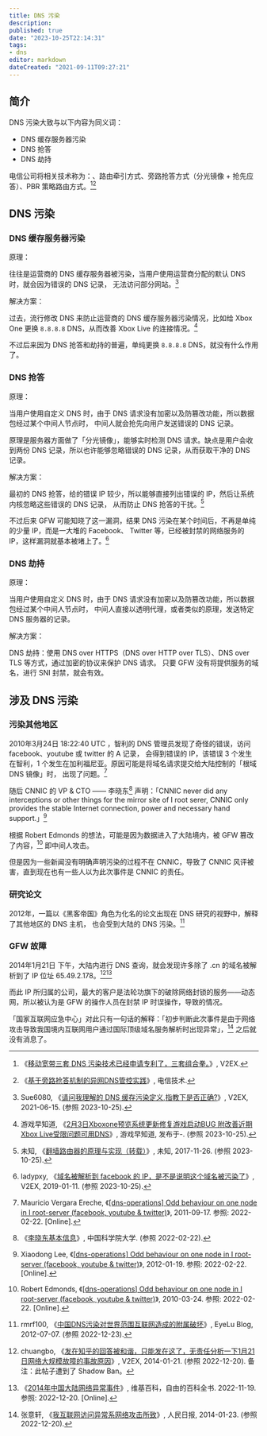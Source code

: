 ```yaml
---
title: DNS 污染
description:
published: true
date: "2023-10-25T22:14:31"
tags:
- dns
editor: markdown
dateCreated: "2021-09-11T09:27:21"
---
```


## 简介

DNS 污染大致与以下内容为同义词：

+   DNS 缓存服务器污染
+   DNS 抢答
+   DNS 劫持

电信公司将相关技术称为：、路由牵引方式、旁路抢答方式（分光镜像 + 抢先应答）、PBR 策略路由方式。[^82394][^00064]

[^82394]: 《[移动宽带三套 DNS 污染技术已经申请专利了，三套组合拳。](https://web.archive.org/web/20200327034135/https://v2ex.com/t/482394)》, V2EX.

[^00064]: 《[基于旁路抢答机制的异网DNS管控实践](https://web.archive.org/web/20180823105346/http://www.ttm.com.cn/article/2016/1000-1247/1000-1247-1-1-00064.shtml)》, 电信技术.

## DNS 污染

### DNS 缓存服务器污染

原理：

往往是运营商的 DNS 缓存服务器被污染，当用户使用运营商分配的默认 DNS 时，就会因为错误的 DNS 记录，
无法访问部分网站。[^83433]

[^83433]: Sue6080, 《[请问我理解的 DNS 缓存污染定义,指教下是否正确?](https://web.archive.org/web/20220903025723/https://www.v2ex.com/t/783433)》, V2EX, 2021-06-15. (参照 2023-10-25).

解决方案：

过去，流行修改 DNS 来防止运营商的 DNS 缓存服务器污染情况，比如给 Xbox One 更换 `8.8.8.8` DNS，从而改善 Xbox Live
的连接情况。[^d3310]

[^d3310]: 游戏早知道, 《[2月3日Xboxone预览系统更新修复游戏启动BUG 附改善近期Xbox Live受限问题可用DNS](https://web.archive.org/web/20220813184732/https://www.yxzzd.com/3310.html)》, 游戏早知道, 发布于-. (参照 2023-10-25).

不过后来因为 DNS 抢答和劫持的普遍，单纯更换 `8.8.8.8` DNS，就没有什么作用了。

### DNS 抢答

原理：

当用户使用自定义 DNS 时，由于 DNS 请求没有加密以及防篡改功能，所以数据包经过某个中间人节点时，
中间人就会抢先向用户发送错误的 DNS 记录。

原理是服务器方面做了「分光镜像」，能够实时检测 DNS 请求。缺点是用户会收到两份 DNS 记录，所以也许能够忽略错误的 DNS
记录，从而获取干净的 DNS 记录。

解决方案：

最初的 DNS 抢答，给的错误 IP 较少，所以能够直接列出错误的 IP，然后让系统内核忽略这些错误的 DNS 记录，
从而防止 DNS 抢答的干扰。[^80526]

[^80526]: 未知, 《[翻墙路由器的原理与实现（转载）](<https://web.archive.org/web/20171126180526/http://blog.neargle.com/SecNewsBak/drops/翻墙路由器的原理与实现 .html>)》, 未知, 2017-11-26. (参照 2023-10-25).

不过后来 GFW 可能知晓了这一漏洞，结果 DNS 污染在某个时间后，不再是单纯的少量 IP，而是一大堆的 Facebook、
Twitter 等，已经被封禁的网络服务的 IP，这样漏洞就基本被堵上了。[^25889]

[^25889]: ladypxy, 《[域名被解析到 facebook 的 IP，是不是说明这个域名被污染了](https://web.archive.org/web/20220123172514/https://www.v2ex.com/t/525889)》, V2EX, 2019-01-11. (参照 2023-10-25).

### DNS 劫持

原理：

当用户使用自定义 DNS 时，由于 DNS 请求没有加密以及防篡改功能，所以数据包经过某个中间人节点时，
中间人直接以透明代理，或者类似的原理，发送特定 DNS 服务器的记录。

解决方案：

DNS 劫持：使用 DNS over HTTPS（DNS over HTTP over TLS）、DNS over TLS 等方式，通过加密的协议来保护 DNS 请求。
只要 GFW 没有将提供服务的域名，进行 SNI 封禁，就会有效。

## 涉及 DNS 污染

### 污染其他地区

2010年3月24日 18:22:40 UTC ，智利的 DNS 管理员发现了奇怪的错误，访问 facebook、youtube 或 twitter 的 A 记录，
会得到错误的 IP，该错误 3 个发生在智利，1 个发生在加利福尼亚。原因可能是将域名请求提交给大陆控制的「根域 DNS 镜像」时，
出现了问题。[^260]

随后 CNNIC 的 VP & CTO —— 李晓东[^LEE] 声明：「CNNIC never did any interceptions or other things for the mirror
site of I root serer, CNNIC only provides the stable Internet connection, power and necessary hand support.」[^280]

根据 Robert Edmonds 的想法，可能是因为数据进入了大陆境内，被 GFW 篡改了内容，[^271] 即中间人攻击。

但是因为一些新闻没有明确声明污染的过程不在 CNNIC，导致了 CNNIC 风评被害，直到现在也有一些人以为此次事件是 CNNIC
的责任。

[^260]: Mauricio Vergara Ereche, 《[\[dns-operations\] Odd behaviour on one node in I root-server \(facebook, youtube & twitter\)](https://web.archive.org/web/20110917095535/https://lists.dns-oarc.net/pipermail/dns-operations/2010-March/005260.html)》, 2011-09-17. 参照: 2022-02-22. [Online].

[^LEE]: 《[李晓东基本信息](https://web.archive.org/web/20200603014428/http://people.ucas.ac.cn/~LEE)》, 中国科学院大学. (参照 2022-02-22).

[^280]: Xiaodong Lee, 《[\[dns-operations\] Odd behaviour on one node in I root-server \(facebook, youtube & twitter\)](https://web.archive.org/web/20120119092604/https://lists.dns-oarc.net/pipermail/dns-operations/2010-March/005280.html)》, 2012-01-19. 参照: 2022-02-22. [Online].

[^271]: Robert Edmonds, 《[\[dns-operations\] Odd behaviour on one node in I root-server (facebook, youtube & twitter)](https://lists.dns-oarc.net/pipermail/dns-operations/2010-March/005271.html)》, 2010-03-24. 参照: 2022-02-22. [Online].

### 研究论文

2012年，一篇以《黑客帝国》角色为化名的论文出现在 DNS 研究的视野中，解释了其他地区的 DNS 主机，
也会受到大陆的 DNS 污染。[^qIaVG]

[^qIaVG]: rmrf100, 《[中国DNS污染对世界范围互联网造成的附属破坏](https://archive.vn/qIaVG "https://eyelublog.wordpress.com/2012/07/07/中国dns污染对世界范围互联网造成的附属破坏/")》, EyeLu Blog, 2012-07-07. (参照 2022-12-23).

### GFW 故障

2014年1月21日 下午，大陆内进行 DNS 查询，就会发现许多除了 .cn 的域名被解析到了 IP 位址 65.49.2.178。[^97867][^w2014]

[^97867]: chuangbo, 《[发在知乎的回答被和谐，只能发在这了，无责任分析一下1月21日网络大规模故障的事故原因](https://web.archive.org/web/20140122133459/http://www.v2ex.com/t/97867)》, V2EX, 2014-01-21. (参照 2022-12-20). 备注：此帖子遭到了 Shadow Ban。

[^w2014]: 《[2014年中国大陆网络异常事件](https://zh.wikipedia.org/wiki/2014年中国大陆网络异常事件)》, 维基百科，自由的百科全书. 2022-11-19. 参照: 2022-12-20. [Online].

而此 IP 所归属的公司，最大的客户是法轮功旗下的破除网络封锁的服务——动态网，所以被认为是 GFW 的操作人员在封禁 IP
时误操作，导致的情况。

「国家互联网应急中心」对此只有一句话的解释：「初步判断此次事件是由于网络攻击导致我国境内互联网用户通过国际顶级域名服务解析时出现异常」，[^02307] 之后就没有消息了。

[^02307]: 张意轩, 《[我互联网访问异常系网络攻击所致](https://web.archive.org/web/20221220052442/http://scitech.people.com.cn/n/2014/0123/c1007-24202307.html)》, 人民日报, 2014-01-23. (参照 2022-12-20).
